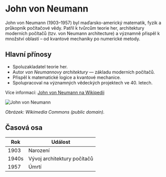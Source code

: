 # John von Neumann

John von Neumann (1903–1957) byl maďarsko-americký matematik, fyzik a průkopník počítačové vědy. 
Patřil k tvůrcům teorie her, architektury moderních počítačů (tzv. von Neumann architecture) 
a významně přispěl k množství oblastí – od kvantové mechaniky po numerické metody.

## Hlavní přínosy
- Spoluzakladatel teorie her.
- Autor *von Neumannovy architektury* — základu moderních počítačů.
- Přispěl k matematické logice a kvantové mechanice.
- Spolupracoval na významných vědeckých projektech ve 40. letech.

Více informací: [John von Neumann na Wikipedii](https://cs.wikipedia.org/wiki/John_von_Neumann)

![John von Neumann](https://upload.wikimedia.org/wikipedia/commons/5/5e/JohnvonNeumann-LosAlamos.jpg)

*Obrázek: Wikimedia Commons (public domain).*

## Časová osa
| Rok | Událost |
|-----|---------|
| 1903 | Narození |
| 1940s | Vývoj architektury počítačů |
| 1957 | Úmrtí |
